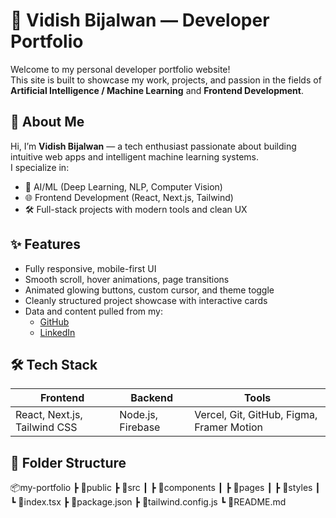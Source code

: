 # 🚀 Vidish Bijalwan — Developer Portfolio

Welcome to my personal developer portfolio website!  
This site is built to showcase my work, projects, and passion in the fields of **Artificial Intelligence / Machine Learning** and **Frontend Development**.

## 🧠 About Me

Hi, I’m **Vidish Bijalwan** — a tech enthusiast passionate about building intuitive web apps and intelligent machine learning systems.  
I specialize in:

- 🤖 AI/ML (Deep Learning, NLP, Computer Vision)
- 🌐 Frontend Development (React, Next.js, Tailwind)
- 🛠️ Full-stack projects with modern tools and clean UX

## ✨ Features

- Fully responsive, mobile-first UI
- Smooth scroll, hover animations, page transitions
- Animated glowing buttons, custom cursor, and theme toggle
- Cleanly structured project showcase with interactive cards
- Data and content pulled from my:
  - [GitHub](https://github.com/Vidish-Bijalwan)
  - [LinkedIn](https://www.linkedin.com/in/vidish-bijalwan)

## 🛠️ Tech Stack

| Frontend | Backend | Tools |
|----------|---------|-------|
| React, Next.js, Tailwind CSS | Node.js, Firebase | Vercel, Git, GitHub, Figma, Framer Motion |

## 📂 Folder Structure

📦my-portfolio ┣ 📁public ┣ 📁src ┃ ┣ 📁components ┃ ┣ 📁pages ┃ ┣ 📁styles ┃ ┗ 📄index.tsx ┣ 📄package.json ┣ 📄tailwind.config.js ┗ 📄README.md

